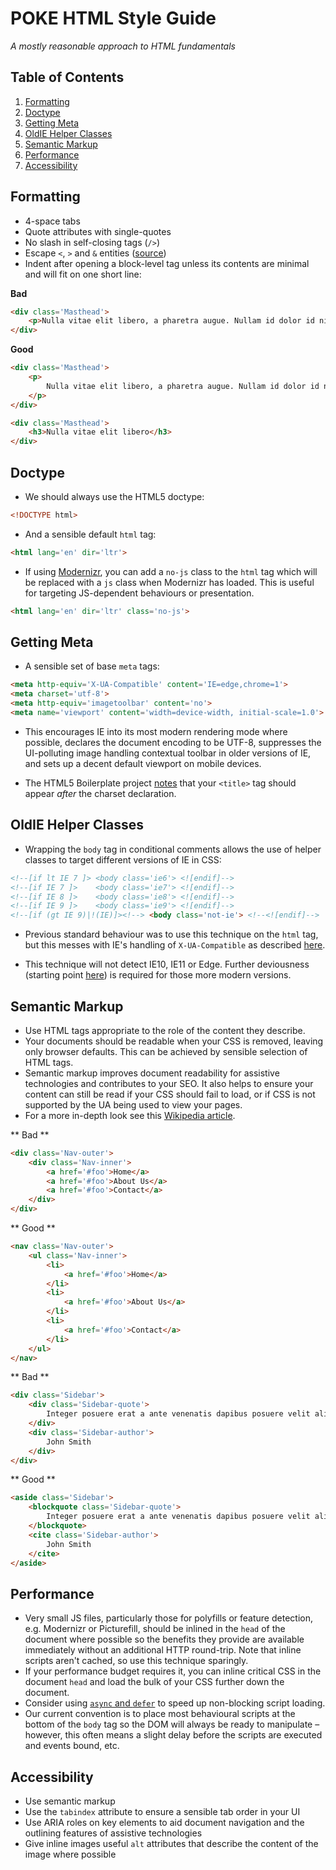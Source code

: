 # POKE HTML Style Guide

*A mostly reasonable approach to HTML fundamentals*


## Table of Contents

1. [Formatting](#formatting)
1. [Doctype](#doctype)
1. [Getting Meta](#going-meta)
1. [OldIE Helper Classes](#oldie-helper-classes)
1. [Semantic Markup](#semantic-markup)
1. [Performance](#performance)
1. [Accessibility](#accessibility)


## Formatting

- 4-space tabs
- Quote attributes with single-quotes
- No slash in self-closing tags (`/>`)
- Escape `<`, `>` and `&` entities ([source](http://stackoverflow.com/a/25612313/258794))
- Indent after opening a block-level tag unless its contents are minimal and will fit on one short line:

**Bad**

```html
<div class='Masthead'>
    <p>Nulla vitae elit libero, a pharetra augue. Nullam id dolor id nibh ultricies vehicula ut id elit. Morbi leo risus, porta ac consectetur ac, vestibulum at eros. Sed posuere consectetur est at lobortis. Morbi leo risus, porta ac consectetur ac, vestibulum at eros. Nullam id dolor id nibh ultricies vehicula ut id elit. Curabitur blandit tempus porttitor.</p>
</div>
```

**Good**

```html
<div class='Masthead'>
    <p>
        Nulla vitae elit libero, a pharetra augue. Nullam id dolor id nibh ultricies vehicula ut id elit. Morbi leo risus, porta ac consectetur ac, vestibulum at eros. Sed posuere consectetur est at lobortis. Morbi leo risus, porta ac consectetur ac, vestibulum at eros. Nullam id dolor id nibh ultricies vehicula ut id elit. Curabitur blandit tempus porttitor.
    </p>
</div>

<div class='Masthead'>
    <h3>Nulla vitae elit libero</h3>
</div>
```


## Doctype

- We should always use the HTML5 doctype:

```html
<!DOCTYPE html>
```

- And a sensible default `html` tag:

```html
<html lang='en' dir='ltr'>
```

- If using [Modernizr](https://modernizr.com/), you can add a `no-js` class to the `html` tag which will be replaced with a `js` class when Modernizr has loaded. This is useful for targeting JS-dependent behaviours or presentation.

```html
<html lang='en' dir='ltr' class='no-js'>
```


## Getting Meta

- A sensible set of base `meta` tags:

```html
<meta http-equiv='X-UA-Compatible' content='IE=edge,chrome=1'>
<meta charset='utf-8'>
<meta http-equiv='imagetoolbar' content='no'>
<meta name='viewport' content='width=device-width, initial-scale=1.0'>
```

- This encourages IE into its most modern rendering mode where possible, declares the document encoding to be UTF-8, suppresses the UI-polluting image handling contextual toolbar in older versions of IE, and sets up a decent default viewport on mobile devices.

- The HTML5 Boilerplate project [notes](https://github.com/h5bp/html5-boilerplate/issues/1187) that your `<title>` tag should appear *after* the charset declaration.


## OldIE Helper Classes

- Wrapping the `body` tag in conditional comments allows the use of helper classes to target different versions of IE in CSS:

```html
<!--[if lt IE 7 ]> <body class='ie6'> <![endif]-->
<!--[if IE 7 ]>    <body class='ie7'> <![endif]-->
<!--[if IE 8 ]>    <body class='ie8'> <![endif]-->
<!--[if IE 9 ]>    <body class='ie9'> <![endif]-->
<!--[if (gt IE 9)|!(IE)]><!--> <body class='not-ie'> <!--<![endif]-->
```

- Previous standard behaviour was to use this technique on the `html` tag, but this messes with IE's handling of `X-UA-Compatible` as described [here](https://github.com/h5bp/html5-boilerplate/issues/1187).

- This technique will not detect IE10, IE11 or Edge. Further deviousness (starting point [here](http://stackoverflow.com/questions/9900311/how-do-i-target-only-internet-explorer-10-for-certain-situations-like-internet-e)) is required for those more modern versions.


## Semantic Markup

- Use HTML tags appropriate to the role of the content they describe.
- Your documents should be readable when your CSS is removed, leaving only browser defaults. This can be achieved by sensible selection of HTML tags.
- Semantic markup improves document readability for assistive technologies and contributes to your SEO. It also helps to ensure your content can still be read if your CSS should fail to load, or if CSS is not supported by the UA being used to view your pages.
- For a more in-depth look see this [Wikipedia article](https://en.wikipedia.org/wiki/Semantic_HTML).

** Bad **

```html
<div class='Nav-outer'>
    <div class='Nav-inner'>
        <a href='#foo'>Home</a>
        <a href='#foo'>About Us</a>
        <a href='#foo'>Contact</a>
    </div>
</div>
```

** Good **

```html
<nav class='Nav-outer'>
    <ul class='Nav-inner'>
        <li>
            <a href='#foo'>Home</a>
        </li>
        <li>
            <a href='#foo'>About Us</a>
        </li>
        <li>
            <a href='#foo'>Contact</a>
        </li>
    </ul>
</nav>
```

** Bad **

```html
<div class='Sidebar'>
    <div class='Sidebar-quote'>
        Integer posuere erat a ante venenatis dapibus posuere velit aliquet.
    </div>
    <div class='Sidebar-author'>
        John Smith
    </div>
</div>
```

** Good **

```html
<aside class='Sidebar'>
    <blockquote class='Sidebar-quote'>
        Integer posuere erat a ante venenatis dapibus posuere velit aliquet.
    </blockquote>
    <cite class='Sidebar-author'>
        John Smith
    </cite>
</aside>
```


## Performance

- Very small JS files, particularly those for polyfills or feature detection, e.g. Modernizr or Picturefill, should be inlined in the `head` of the document where possible so the benefits they provide are available immediately without an additional HTTP round-trip. Note that inline scripts aren't cached, so use this technique sparingly.
- If your performance budget requires it, you can inline critical CSS in the document `head` and load the bulk of your CSS further down the document.
- Consider using [`async` and `defer`](http://www.html5rocks.com/en/tutorials/speed/script-loading/) to speed up non-blocking script loading.
- Our current convention is to place most behavioural scripts at the bottom of the `body` tag so the DOM will always be ready to manipulate – however, this often means a slight delay before the scripts are executed and events bound, etc.


## Accessibility

- Use semantic markup
- Use the `tabindex` attribute to ensure a sensible tab order in your UI
- Use ARIA roles on key elements to aid document navigation and the outlining features of assistive technologies
- Give inline images useful `alt` attributes that describe the content of the image where possible
